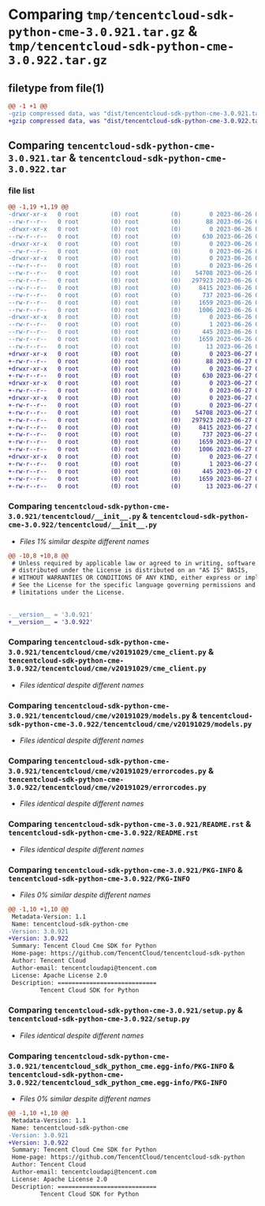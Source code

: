 # Comparing `tmp/tencentcloud-sdk-python-cme-3.0.921.tar.gz` & `tmp/tencentcloud-sdk-python-cme-3.0.922.tar.gz`

## filetype from file(1)

```diff
@@ -1 +1 @@
-gzip compressed data, was "dist/tencentcloud-sdk-python-cme-3.0.921.tar", last modified: Mon Jun 26 00:20:46 2023, max compression
+gzip compressed data, was "dist/tencentcloud-sdk-python-cme-3.0.922.tar", last modified: Tue Jun 27 00:21:15 2023, max compression
```

## Comparing `tencentcloud-sdk-python-cme-3.0.921.tar` & `tencentcloud-sdk-python-cme-3.0.922.tar`

### file list

```diff
@@ -1,19 +1,19 @@
-drwxr-xr-x   0 root         (0) root         (0)        0 2023-06-26 00:20:46.000000 tencentcloud-sdk-python-cme-3.0.921/
--rw-r--r--   0 root         (0) root         (0)       88 2023-06-26 00:20:46.000000 tencentcloud-sdk-python-cme-3.0.921/setup.cfg
-drwxr-xr-x   0 root         (0) root         (0)        0 2023-06-26 00:20:46.000000 tencentcloud-sdk-python-cme-3.0.921/tencentcloud/
--rw-r--r--   0 root         (0) root         (0)      630 2023-06-26 00:20:46.000000 tencentcloud-sdk-python-cme-3.0.921/tencentcloud/__init__.py
-drwxr-xr-x   0 root         (0) root         (0)        0 2023-06-26 00:20:46.000000 tencentcloud-sdk-python-cme-3.0.921/tencentcloud/cme/
--rw-r--r--   0 root         (0) root         (0)        0 2023-06-26 00:20:46.000000 tencentcloud-sdk-python-cme-3.0.921/tencentcloud/cme/__init__.py
-drwxr-xr-x   0 root         (0) root         (0)        0 2023-06-26 00:20:46.000000 tencentcloud-sdk-python-cme-3.0.921/tencentcloud/cme/v20191029/
--rw-r--r--   0 root         (0) root         (0)        0 2023-06-26 00:20:46.000000 tencentcloud-sdk-python-cme-3.0.921/tencentcloud/cme/v20191029/__init__.py
--rw-r--r--   0 root         (0) root         (0)    54708 2023-06-26 00:20:46.000000 tencentcloud-sdk-python-cme-3.0.921/tencentcloud/cme/v20191029/cme_client.py
--rw-r--r--   0 root         (0) root         (0)   297923 2023-06-26 00:20:46.000000 tencentcloud-sdk-python-cme-3.0.921/tencentcloud/cme/v20191029/models.py
--rw-r--r--   0 root         (0) root         (0)     8415 2023-06-26 00:20:46.000000 tencentcloud-sdk-python-cme-3.0.921/tencentcloud/cme/v20191029/errorcodes.py
--rw-r--r--   0 root         (0) root         (0)      737 2023-06-26 00:20:46.000000 tencentcloud-sdk-python-cme-3.0.921/README.rst
--rw-r--r--   0 root         (0) root         (0)     1659 2023-06-26 00:20:46.000000 tencentcloud-sdk-python-cme-3.0.921/PKG-INFO
--rw-r--r--   0 root         (0) root         (0)     1006 2023-06-26 00:20:46.000000 tencentcloud-sdk-python-cme-3.0.921/setup.py
-drwxr-xr-x   0 root         (0) root         (0)        0 2023-06-26 00:20:46.000000 tencentcloud-sdk-python-cme-3.0.921/tencentcloud_sdk_python_cme.egg-info/
--rw-r--r--   0 root         (0) root         (0)        1 2023-06-26 00:20:46.000000 tencentcloud-sdk-python-cme-3.0.921/tencentcloud_sdk_python_cme.egg-info/dependency_links.txt
--rw-r--r--   0 root         (0) root         (0)      445 2023-06-26 00:20:46.000000 tencentcloud-sdk-python-cme-3.0.921/tencentcloud_sdk_python_cme.egg-info/SOURCES.txt
--rw-r--r--   0 root         (0) root         (0)     1659 2023-06-26 00:20:46.000000 tencentcloud-sdk-python-cme-3.0.921/tencentcloud_sdk_python_cme.egg-info/PKG-INFO
--rw-r--r--   0 root         (0) root         (0)       13 2023-06-26 00:20:46.000000 tencentcloud-sdk-python-cme-3.0.921/tencentcloud_sdk_python_cme.egg-info/top_level.txt
+drwxr-xr-x   0 root         (0) root         (0)        0 2023-06-27 00:21:15.000000 tencentcloud-sdk-python-cme-3.0.922/
+-rw-r--r--   0 root         (0) root         (0)       88 2023-06-27 00:21:15.000000 tencentcloud-sdk-python-cme-3.0.922/setup.cfg
+drwxr-xr-x   0 root         (0) root         (0)        0 2023-06-27 00:21:15.000000 tencentcloud-sdk-python-cme-3.0.922/tencentcloud/
+-rw-r--r--   0 root         (0) root         (0)      630 2023-06-27 00:21:15.000000 tencentcloud-sdk-python-cme-3.0.922/tencentcloud/__init__.py
+drwxr-xr-x   0 root         (0) root         (0)        0 2023-06-27 00:21:15.000000 tencentcloud-sdk-python-cme-3.0.922/tencentcloud/cme/
+-rw-r--r--   0 root         (0) root         (0)        0 2023-06-27 00:21:15.000000 tencentcloud-sdk-python-cme-3.0.922/tencentcloud/cme/__init__.py
+drwxr-xr-x   0 root         (0) root         (0)        0 2023-06-27 00:21:15.000000 tencentcloud-sdk-python-cme-3.0.922/tencentcloud/cme/v20191029/
+-rw-r--r--   0 root         (0) root         (0)        0 2023-06-27 00:21:15.000000 tencentcloud-sdk-python-cme-3.0.922/tencentcloud/cme/v20191029/__init__.py
+-rw-r--r--   0 root         (0) root         (0)    54708 2023-06-27 00:21:15.000000 tencentcloud-sdk-python-cme-3.0.922/tencentcloud/cme/v20191029/cme_client.py
+-rw-r--r--   0 root         (0) root         (0)   297923 2023-06-27 00:21:15.000000 tencentcloud-sdk-python-cme-3.0.922/tencentcloud/cme/v20191029/models.py
+-rw-r--r--   0 root         (0) root         (0)     8415 2023-06-27 00:21:15.000000 tencentcloud-sdk-python-cme-3.0.922/tencentcloud/cme/v20191029/errorcodes.py
+-rw-r--r--   0 root         (0) root         (0)      737 2023-06-27 00:21:15.000000 tencentcloud-sdk-python-cme-3.0.922/README.rst
+-rw-r--r--   0 root         (0) root         (0)     1659 2023-06-27 00:21:15.000000 tencentcloud-sdk-python-cme-3.0.922/PKG-INFO
+-rw-r--r--   0 root         (0) root         (0)     1006 2023-06-27 00:21:15.000000 tencentcloud-sdk-python-cme-3.0.922/setup.py
+drwxr-xr-x   0 root         (0) root         (0)        0 2023-06-27 00:21:15.000000 tencentcloud-sdk-python-cme-3.0.922/tencentcloud_sdk_python_cme.egg-info/
+-rw-r--r--   0 root         (0) root         (0)        1 2023-06-27 00:21:15.000000 tencentcloud-sdk-python-cme-3.0.922/tencentcloud_sdk_python_cme.egg-info/dependency_links.txt
+-rw-r--r--   0 root         (0) root         (0)      445 2023-06-27 00:21:15.000000 tencentcloud-sdk-python-cme-3.0.922/tencentcloud_sdk_python_cme.egg-info/SOURCES.txt
+-rw-r--r--   0 root         (0) root         (0)     1659 2023-06-27 00:21:15.000000 tencentcloud-sdk-python-cme-3.0.922/tencentcloud_sdk_python_cme.egg-info/PKG-INFO
+-rw-r--r--   0 root         (0) root         (0)       13 2023-06-27 00:21:15.000000 tencentcloud-sdk-python-cme-3.0.922/tencentcloud_sdk_python_cme.egg-info/top_level.txt
```

### Comparing `tencentcloud-sdk-python-cme-3.0.921/tencentcloud/__init__.py` & `tencentcloud-sdk-python-cme-3.0.922/tencentcloud/__init__.py`

 * *Files 1% similar despite different names*

```diff
@@ -10,8 +10,8 @@
 # Unless required by applicable law or agreed to in writing, software
 # distributed under the License is distributed on an "AS IS" BASIS,
 # WITHOUT WARRANTIES OR CONDITIONS OF ANY KIND, either express or implied.
 # See the License for the specific language governing permissions and
 # limitations under the License.
 
 
-__version__ = '3.0.921'
+__version__ = '3.0.922'
```

### Comparing `tencentcloud-sdk-python-cme-3.0.921/tencentcloud/cme/v20191029/cme_client.py` & `tencentcloud-sdk-python-cme-3.0.922/tencentcloud/cme/v20191029/cme_client.py`

 * *Files identical despite different names*

### Comparing `tencentcloud-sdk-python-cme-3.0.921/tencentcloud/cme/v20191029/models.py` & `tencentcloud-sdk-python-cme-3.0.922/tencentcloud/cme/v20191029/models.py`

 * *Files identical despite different names*

### Comparing `tencentcloud-sdk-python-cme-3.0.921/tencentcloud/cme/v20191029/errorcodes.py` & `tencentcloud-sdk-python-cme-3.0.922/tencentcloud/cme/v20191029/errorcodes.py`

 * *Files identical despite different names*

### Comparing `tencentcloud-sdk-python-cme-3.0.921/README.rst` & `tencentcloud-sdk-python-cme-3.0.922/README.rst`

 * *Files identical despite different names*

### Comparing `tencentcloud-sdk-python-cme-3.0.921/PKG-INFO` & `tencentcloud-sdk-python-cme-3.0.922/PKG-INFO`

 * *Files 0% similar despite different names*

```diff
@@ -1,10 +1,10 @@
 Metadata-Version: 1.1
 Name: tencentcloud-sdk-python-cme
-Version: 3.0.921
+Version: 3.0.922
 Summary: Tencent Cloud Cme SDK for Python
 Home-page: https://github.com/TencentCloud/tencentcloud-sdk-python
 Author: Tencent Cloud
 Author-email: tencentcloudapi@tencent.com
 License: Apache License 2.0
 Description: ============================
         Tencent Cloud SDK for Python
```

### Comparing `tencentcloud-sdk-python-cme-3.0.921/setup.py` & `tencentcloud-sdk-python-cme-3.0.922/setup.py`

 * *Files identical despite different names*

### Comparing `tencentcloud-sdk-python-cme-3.0.921/tencentcloud_sdk_python_cme.egg-info/PKG-INFO` & `tencentcloud-sdk-python-cme-3.0.922/tencentcloud_sdk_python_cme.egg-info/PKG-INFO`

 * *Files 0% similar despite different names*

```diff
@@ -1,10 +1,10 @@
 Metadata-Version: 1.1
 Name: tencentcloud-sdk-python-cme
-Version: 3.0.921
+Version: 3.0.922
 Summary: Tencent Cloud Cme SDK for Python
 Home-page: https://github.com/TencentCloud/tencentcloud-sdk-python
 Author: Tencent Cloud
 Author-email: tencentcloudapi@tencent.com
 License: Apache License 2.0
 Description: ============================
         Tencent Cloud SDK for Python
```

